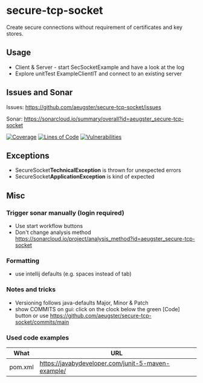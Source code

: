# secure-tcp-socket
Create secure connections without requirement of certificates and key stores.

## Usage
- Client & Server - start SecSocketExample and have a look at the log
- Explore unitTest ExampleClientIT and connect to an existing server

## Issues and Sonar
Issues: https://github.com/aeugster/secure-tcp-socket/issues

Sonar: https://sonarcloud.io/summary/overall?id=aeugster_secure-tcp-socket

[![Coverage](https://sonarcloud.io/api/project_badges/measure?project=aeugster_secure-tcp-socket&metric=coverage)](https://sonarcloud.io/summary/new_code?id=aeugster_secure-tcp-socket)
[![Lines of Code](https://sonarcloud.io/api/project_badges/measure?project=aeugster_secure-tcp-socket&metric=ncloc)](https://sonarcloud.io/summary/new_code?id=aeugster_secure-tcp-socket)
[![Vulnerabilities](https://sonarcloud.io/api/project_badges/measure?project=aeugster_secure-tcp-socket&metric=vulnerabilities)](https://sonarcloud.io/summary/new_code?id=aeugster_secure-tcp-socket)

## Exceptions
- SecureSocket<b>TechnicalException</b> is thrown for unexpected errors
- SecureSocket<b>ApplicationException</b> is kind of expected


## Misc

### Trigger sonar manually (login required)
- Use start workflow buttons
- Don't change analysis method https://sonarcloud.io/project/analysis_method?id=aeugster_secure-tcp-socket

### Formatting
- use intellij defaults (e.g. spaces instead of tab)

### Notes and tricks
- Versioning follows java-defaults Major, Minor & Patch
- show COMMITS on gui: click on the clock below the green [Code] button or use https://github.com/aeugster/secure-tcp-socket/commits/main

### Used code examples
| What    | URL                                                |
|---------|----------------------------------------------------|
| pom.xml | https://javabydeveloper.com/junit-5-maven-example/ |

